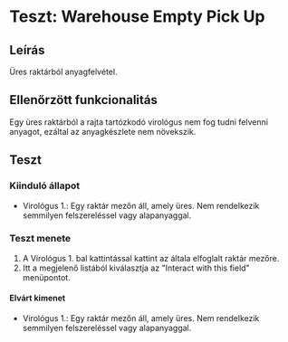 # Teszt: Warehouse Empty Pick Up

## Leírás

Üres raktárból anyagfelvétel.

## Ellenőrzött funkcionalitás

Egy üres raktárból a rajta tartózkodó virológus nem fog tudni felvenni anyagot, ezáltal az anyagkészlete nem növekszik.

## Teszt

### Kiinduló állapot

- Virológus 1.: Egy raktár mezőn áll, amely üres. Nem rendelkezik semmilyen felszereléssel vagy alapanyaggal.

### Teszt menete

1. A Virológus 1. bal kattintással kattint az általa elfoglalt raktár mezőre.
2. Itt a megjelenő listából kiválasztja az "Interact with this field" menüpontot.

#### Elvárt kimenet

- Virológus 1.: Egy raktár mezőn áll, amely üres. Nem rendelkezik semmilyen felszereléssel vagy alapanyaggal.
